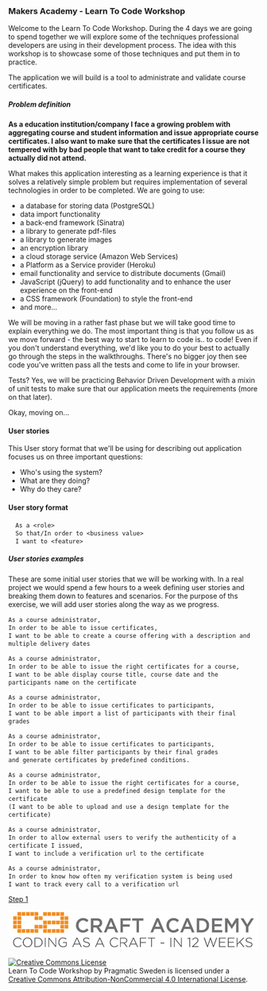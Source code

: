 ### Makers Academy - Learn To Code Workshop

Welcome to the Learn To Code Workshop. During the 4 days we are going to spend together we will explore some of the techniques professional developers are using
in their development process. The idea with this workshop is to showcase some of those techniques and put them in to practice.

The application we will build is a tool to administrate and validate course certificates.

##### Problem definition
**As a education institution/company I face a growing problem with aggregating course and student information
and issue appropriate course certificates. I also want to make sure that the certificates I issue are not tempered
with by bad people that want to take credit for a course they actually did not attend.**

What makes this application interesting as a learning experience is that it solves a relatively simple problem but requires implementation of several
technologies in order to be completed.
We are going to use:

- a database for storing data (PostgreSQL)
- data import functionality
- a back-end framework (Sinatra)
- a library to generate pdf-files
- a library to generate images
- an encryption library
- a cloud storage service (Amazon Web Services)
- a Platform as a Service provider (Heroku)
- email functionality and service to distribute documents (Gmail)
- JavaScript (jQuery) to add functionality and to enhance the user experience on the front-end
- a CSS framework (Foundation) to style the front-end
- and more...

We will be moving in a rather fast phase but we will take good time to explain everything we do. The most important thing is that you follow us as we move forward -
the best way to start to learn to code is.. to code! Even if you don't understand everything, we'd like you to do your best to actually go through the steps in the walkthroughs.
There's no bigger joy then see code you've written pass all the tests and come to life in your browser.

Tests? Yes, we will be practicing Behavior Driven Development with a mixin of unit tests to make sure that our application meets the requirements (more on that later).

Okay, moving on...

#### User stories

This User story format that we'll be using for describing out application focuses us on three important questions:

- Who's using the system?
- What are they doing?
- Why do they care?

#### User story format

```
  As a <role>
  So that/In order to <business value>
  I want to <feature>
```
##### User stories examples
These are some initial user stories that we will be working with. In a real project we would spend a few hours to a week defining user stories and breaking them down to features and scenarios.
For the purpose of ths exercise, we will add user stories along the way as we progress.

```
As a course administrator,
In order to be able to issue certificates,
I want to be able to create a course offering with a description and multiple delivery dates
```

```
As a course administrator,
In order to be able to issue the right certificates for a course,
I want to be able display course title, course date and the
participants name on the certificate
```

```
As a course administrator,
In order to be able to issue certificates to participants,
I want to be able import a list of participants with their final grades
```

```
As a course administrator,
In order to be able to issue certificates to participants,
I want to be able filter participants by their final grades
and generate certificates by predefined conditions.
```

```
As a course administrator,
In order to be able to issue the right certificates for a course,
I want to be able to use a predefined design template for the certificate
(I want to be able to upload and use a design template for the certificate)
```

```
As a course administrator,
In order to allow external users to verify the authenticity of a certificate I issued,
I want to include a verification url to the certificate
```

```
As a course administrator,
In order to know how often my verification system is being used
I want to track every call to a verification url
```

[Step 1](walkthroughs/step1.md)

![Logo](/walkthroughs/extras/images/logo-with-taglne.png?raw=true "Craft Academy by Pragmatic Sweden AB")

<a rel="license" href="http://creativecommons.org/licenses/by-nc/4.0/"><img alt="Creative Commons License" style="border-width:0" src="https://i.creativecommons.org/l/by-nc/4.0/88x31.png" /></a><br /><span xmlns:dct="http://purl.org/dc/terms/" property="dct:title">Learn To Code Workshop</span> by <span xmlns:cc="http://creativecommons.org/ns#" property="cc:attributionName">Pragmatic Sweden</span> is licensed under a <a rel="license" href="http://creativecommons.org/licenses/by-nc/4.0/">Creative Commons Attribution-NonCommercial 4.0 International License</a>.
